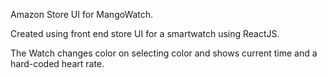 Amazon Store UI for MangoWatch.

Created using front end store UI for a smartwatch using ReactJS.

The Watch changes color on selecting color and shows current time and a hard-coded heart rate.